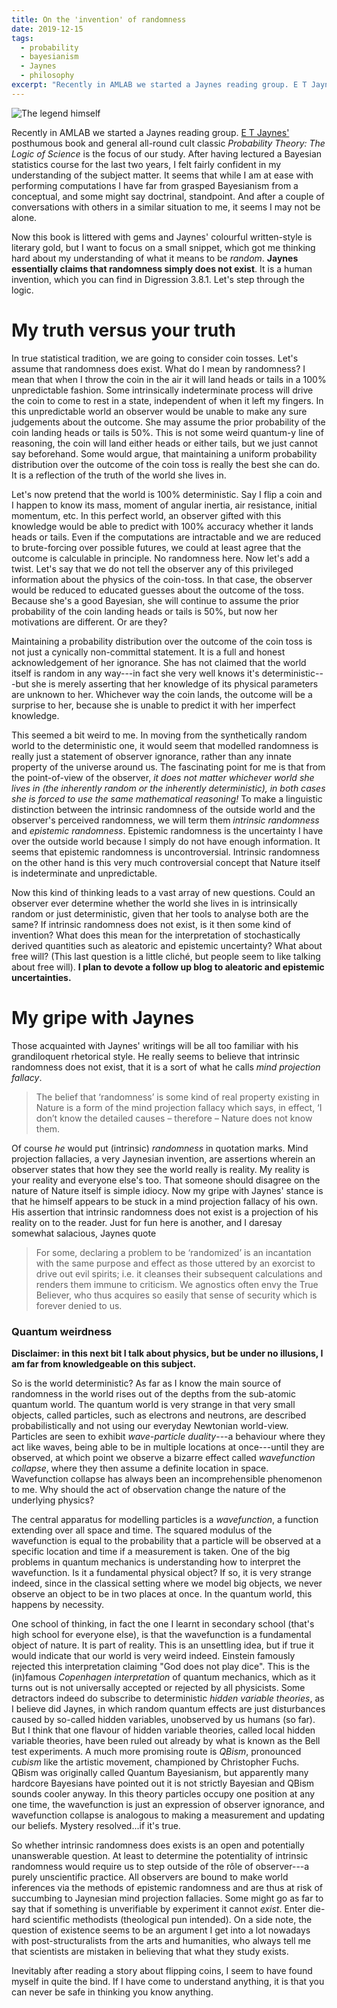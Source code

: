 ```yaml
---
title: On the 'invention' of randomness
date: 2019-12-15
tags:
  - probability
  - bayesianism
  - Jaynes
  - philosophy
excerpt: "Recently in AMLAB we started a Jaynes reading group. E T Jaynes' posthumous book and general all-round cult classic Probability Theory: The Logic of Science is the focus of our study. After having lectured a Bayesian statistics course for the last two years..."
---
```


![The legend himself](jaynes-himself.jpg)

Recently in AMLAB we started a Jaynes reading group. [E T Jaynes'](https://en.wikipedia.org/wiki/Edwin_Thompson_Jaynes) posthumous book and general all-round cult classic *Probability Theory: The Logic of Science* is the focus of our study. After having lectured a Bayesian statistics course for the last two years, I felt fairly confident in my understanding of the subject matter. It seems that while I am at ease with performing computations I have far from grasped Bayesianism from a conceptual, and some might say doctrinal, standpoint. And after a couple of conversations with others in a similar situation to me, it seems I may not be alone.

Now this book is littered with gems and Jaynes' colourful written-style is literary gold, but I want to focus on a small snippet, which got me thinking hard about my understanding of what it means to be *random*. **Jaynes essentially claims that randomness simply does not exist**. It is a human invention, which you can find in Digression 3.8.1. Let's step through the logic.

# My truth versus your truth
In true statistical tradition, we are going to consider coin tosses. Let's assume that randomness does exist. What do I mean by randomness? I mean that when I throw the coin in the air it will land heads or tails in a 100% unpredictable fashion. Some intrinsically indeterminate process will drive the coin to come to rest in a state, independent of when it left my fingers. In this unpredictable world an observer would be unable to make any sure judgements about the outcome. She may assume the prior probability of the coin landing heads or tails is 50%. This is not some weird quantum-y line of reasoning, the coin will land either heads or either tails, but we just cannot say beforehand. Some would argue, that maintaining a uniform probability distribution over the outcome of the coin toss is really the best she can do. It is a reflection of the truth of the world she lives in.

Let's now pretend that the world is 100% deterministic. Say I flip a coin and I happen to know its mass, moment of angular inertia, air resistance, initial momentum, etc. In this perfect world, an observer gifted with this knowledge would be able to predict with 100% accuracy whether it lands heads or tails. Even if the computations are intractable and we are reduced to brute-forcing over possible futures, we could at least agree that the outcome is calculable in principle. No randomness here. Now let's add a twist. Let's say that we do not tell the observer any of this privileged information about the physics of the coin-toss. In that case, the observer would be reduced to educated guesses about the outcome of the toss. Because she's a good Bayesian, she will continue to assume the prior probability of the coin landing heads or tails is 50%, but now her motivations are different. Or are they?

Maintaining a probability distribution over the outcome of the coin toss is not just a cynically non-committal statement. It is a full and honest acknowledgement of her ignorance. She has not claimed that the world itself is random in any way---in fact she very well knows it's deterministic---but she is merely asserting that her knowledge of its physical parameters are unknown to her. Whichever way the coin lands, the outcome will be a surprise to her, because she is unable to predict it with her imperfect knowledge.

This seemed a bit weird to me. In moving from the synthetically random world to the deterministic one, it would seem that modelled randomness is really just a statement of observer ignorance, rather than any innate property of the universe around us. The fascinating point for me is that from the point-of-view of the observer, *it does not matter whichever world she lives in (the inherently random or the inherently deterministic), in both cases she is forced to use the same mathematical reasoning!* To make a linguistic distinction between the intrinsic randomness of the outside world and the observer's perceived randomness, we will term them *intrinsic randomness* and *epistemic randomness*. Epistemic randomness is the uncertainty I have over the outside world because I simply do not have enough information. It seems that epistemic randomness is uncontroversial. Intrinsic randomness on the other hand is this very much controversial concept that Nature itself is indeterminate and unpredictable.

Now this kind of thinking leads to a vast array of new questions. Could an observer ever determine whether the world she lives in is intrinsically random or just deterministic, given that her tools to analyse both are the same? If intrinsic randomness does not exist, is it then some kind of invention? What does this mean for the interpretation of stochastically derived quantities such as aleatoric and epistemic uncertainty? What about free will? (This last question is a little cliché, but people seem to like talking about free will). **I plan to devote a follow up blog to aleatoric and epistemic uncertainties.**

# My gripe with Jaynes
Those acquainted with Jaynes' writings will be all too familiar with his grandiloquent rhetorical style. He really seems to believe that intrinsic randomness does not exist, that it is a sort of what he calls *mind projection fallacy*.

> The belief that ‘randomness’ is some kind of real property existing in Nature is a form of the mind projection fallacy which says, in effect, ‘I don’t know the detailed causes – therefore – Nature does not know them.

Of course *he* would put (intrinsic) *randomness* in quotation marks. Mind projection fallacies, a very Jaynesian invention, are assertions wherein an observer states that how they see the world really is reality. My reality is your reality and everyone else's too. That someone should disagree on the nature of Nature itself is simple idiocy. Now my gripe with Jaynes' stance is that he himself appears to be stuck in a mind projection fallacy of his own. His assertion that intrinsic randomness does not exist is a projection of his reality on to the reader. Just for fun here is another, and I daresay somewhat salacious, Jaynes quote

> For some, declaring a problem to be ‘randomized’ is an incantation with the same purpose and effect as those uttered by an exorcist to drive out evil spirits; i.e. it cleanses their subsequent calculations and renders them immune to criticism. We agnostics often envy the True Believer, who thus acquires so easily that sense of security which is forever denied to us.

### Quantum weirdness
**Disclaimer: in this next bit I talk about physics, but be under no illusions, I am far from knowledgeable on this subject.**

So is the world deterministic? As far as I know the main source of randomness in the world rises out of the depths from the sub-atomic quantum world. The quantum world is very strange in that very small objects, called particles, such as electrons and neutrons, are described probabilistically and not using our everyday Newtonian world-view. Particles are seen to exhibit *wave-particle duality*---a behaviour where they act like waves, being able to be in multiple locations at once---until they are observed, at which point we observe a bizarre effect called *wavefunction collapse*, where they then assume a definite location in space. Wavefunction collapse has always been an incomprehensible phenomenon to me. Why should the act of observation change the nature of the underlying physics?

The central apparatus for modelling particles is a *wavefunction*, a function extending over all space and time. The squared modulus of the wavefunction is equal to the probability that a particle will be observed at a specific location and time if a measurement is taken. One of the big problems in quantum mechanics is understanding how to interpret the wavefunction. Is it a fundamental physical object? If so, it is very strange indeed, since in the classical setting where we model big objects, we never observe an object to be in two places at once. In the quantum world, this happens by necessity.

One school of thinking, in fact the one I learnt in secondary school (that's high school for everyone else), is that the wavefunction is a fundamental object of nature. It is part of reality. This is an unsettling idea, but if true it would indicate that our world is very weird indeed. Einstein famously rejected this interpretation claiming "God does not play dice". This is the (in)famous *Copenhagen interpretation* of quantum mechanics, which as it turns out is not universally accepted or rejected by all physicists. Some detractors indeed do subscribe to deterministic *hidden variable theories*, as I believe did Jaynes, in which random quantum effects are just disturbances caused by so-called hidden variables, unobserved by us humans (so far). But I think that one flavour of hidden variable theories, called local hidden variable theories, have been ruled out already by what is known as the Bell test experiments. A much more promising route is *QBism*, pronounced *cubism* like the artistic movement, championed by Christopher Fuchs. QBism was originally called Quantum Bayesianism, but apparently many hardcore Bayesians have pointed out it is not strictly Bayesian and QBism sounds cooler anyway. In this theory particles occupy one position at any one time, the wavefunction is just an expression of observer ignorance, and wavefunction collapse is analogous to making a measurement and updating our beliefs. Mystery resolved...if it's true.

So whether intrinsic randomness does exists is an open and potentially unanswerable question. At least to determine the potentiality of intrinsic randomness would require us to step outside of the rôle of observer---a purely unscientific practice. All observers are bound to make world inferences via the methods of epistemic randomness and are thus at risk of succumbing to Jaynesian mind projection fallacies. Some might go as far to say that if something is unverifiable by experiment it cannot *exist*. Enter die-hard scientific methodists (theological pun intended). On a side note, the question of existence seems to be an argument I get into a lot nowadays with post-structuralists from the arts and humanities, who always tell me that scientists are mistaken in believing that what they study exists.

Inevitably after reading a story about flipping coins, I seem to have found myself in quite the bind. If I have come to understand anything, it is that you can never be safe in thinking you know anything.
